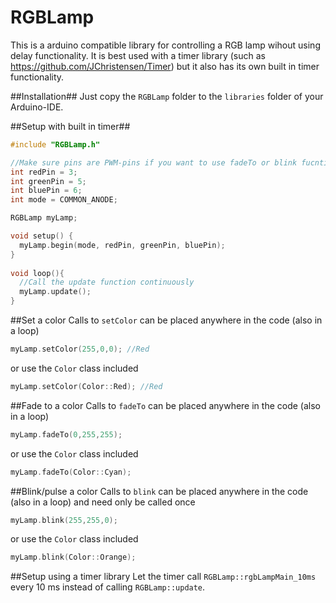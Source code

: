 # RGBLamp
This is a arduino compatible library for controlling a RGB lamp wihout using delay functionality. It is best used with a timer library (such as https://github.com/JChristensen/Timer) but it also has its own built in timer functionality.

##Installation##
Just copy the `RGBLamp` folder to the `libraries` folder of your Arduino-IDE.

##Setup with built in timer##
```c++
#include "RGBLamp.h"

//Make sure pins are PWM-pins if you want to use fadeTo or blink fucntions.
int redPin = 3;
int greenPin = 5;
int bluePin = 6;
int mode = COMMON_ANODE;

RGBLamp myLamp;

void setup() {
  myLamp.begin(mode, redPin, greenPin, bluePin); 
}
  
void loop(){
  //Call the update function continuously
  myLamp.update();
} 
```

##Set a color
Calls to `setColor` can be placed anywhere in the code (also in a loop)
```c++
myLamp.setColor(255,0,0); //Red
```
or use the `Color` class included
```c++
myLamp.setColor(Color::Red); //Red
```

##Fade to a color
Calls to `fadeTo` can be placed anywhere in the code (also in a loop)
```c++
myLamp.fadeTo(0,255,255);
```
or use the `Color` class included
```c++
myLamp.fadeTo(Color::Cyan);
```

##Blink/pulse a color
Calls to `blink` can be placed anywhere in the code (also in a loop) and need only be called once
```c++
myLamp.blink(255,255,0);
```
or use the `Color` class included
```c++
myLamp.blink(Color::Orange);
```

##Setup using a timer library
Let the timer call `RGBLamp::rgbLampMain_10ms` every 10 ms instead of calling `RGBLamp::update`.
